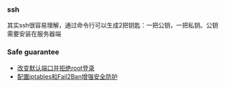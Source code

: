 ### ssh
其实ssh很容易理解，通过命令行可以生成2把钥匙：一把公钥，一把私钥。公钥需要安装在服务器端

### Safe guarantee
- [改变默认端口并拒绝root登录](https://github.com/ScottXiong/ssh/blob/master/files/node_prot.md)
- [配置iptables和Fail2Ban增强安全防护](https://github.com/ScottXiong/ssh/blob/master/files/iptables.md)
